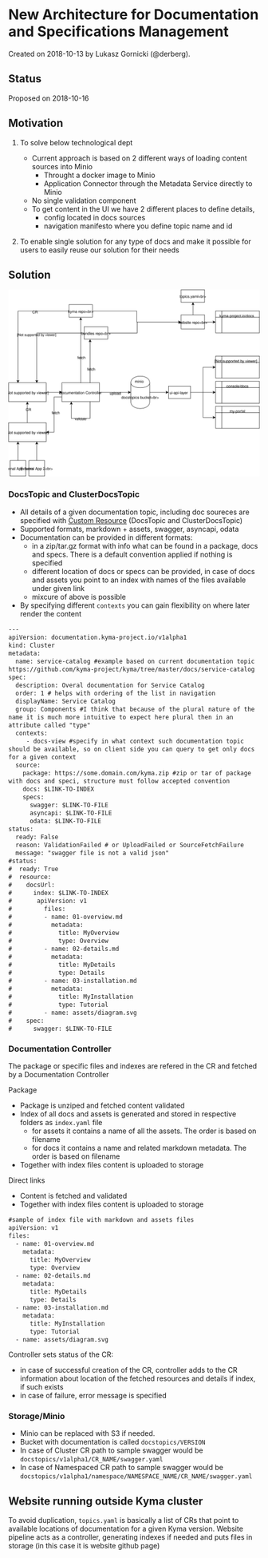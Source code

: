 # New Architecture for Documentation and Specifications Management

Created on 2018-10-13 by Lukasz Gornicki (@derberg).

## Status

Proposed on 2018-10-16

## Motivation

1. To solve below technological dept
   - Current approach is based on 2 different ways of loading content sources into Minio
     - Throught a docker image to Minio
     - Application Connector through the Metadata Service directly to Minio
   - No single validation component
   - To get content in the UI we have 2 different places to define details, 
     - config located in docs sources
     - navigation manifesto where you define topic name and id

2. To enable single solution for any type of docs and make it possible for users to easily reuse our solution for their needs

## Solution
  
![](assets/main-arch.svg)

### DocsTopic and ClusterDocsTopic
- All details of a given documentation topic, including doc soureces are specified with [Custom Resource](/assets/doc-topic-crd-and-example.yaml) (DocsTopic and ClusterDocsTopic)
- Supported formats, markdown + assets, swagger, asyncapi, odata
- Documentation can be provided in different formats:
  - in a zip/tar.gz format with info what can be found in a package, docs and specs. There is a default convention applied if nothing is specified
  - different location of docs or specs can be provided, in case of docs and assets you point to an index with names of the files available under given link
  - mixcure of above is possible
- By specifying different `contexts` you can gain flexibility on where later render the content

```
---
apiVersion: documentation.kyma-project.io/v1alpha1
kind: Cluster
metadata:
  name: service-catalog #example based on current documentation topic https://github.com/kyma-project/kyma/tree/master/docs/service-catalog
spec:
  description: Overal documentation for Service Catalog
  order: 1 # helps with ordering of the list in navigation
  displayName: Service Catalog
  group: Components #I think that because of the plural nature of the name it is much more intuitive to expect here plural then in an attribute called "type"
  contexts: 
     - docs-view #specify in what context such documentation topic should be available, so on client side you can query to get only docs for a given context
  source:
    package: https://some.domain.com/kyma.zip #zip or tar of package with docs and speci, structure must follow accepted convention
    docs: $LINK-TO-INDEX
    specs:
      swagger: $LINK-TO-FILE
      asyncapi: $LINK-TO-FILE
      odata: $LINK-TO-FILE
status:
  ready: False
  reason: ValidationFailed # or UploadFailed or SourceFetchFailure
  message: "swagger file is not a valid json"
#status:
#  ready: True
#  resource:
#    docsUrl: 
#      index: $LINK-TO-INDEX
#       apiVersion: v1
#         files:
#         - name: 01-overview.md
#           metadata:
#             title: MyOverview
#             type: Overview
#         - name: 02-details.md
#           metadata:
#             title: MyDetails
#             type: Details
#         - name: 03-installation.md
#           metadata:
#             title: MyInstallation
#             type: Tutorial
#         - name: assets/diagram.svg
#    spec:
#      swagger: $LINK-TO-FILE
```

### Documentation Controller

The package or specific files and indexes are refered in the CR and fetched by a Documentation Controller

Package
- Package is unziped and fetched content validated
- Index of all docs and assets is generated and stored in respective folders as `index.yaml` file
  - for assets it contains a name of all the assets. The order is based on filename
  - for docs it contains a name and related markdown metadata. The order is based on filename
- Together with index files content is uploaded to storage

Direct links
- Content is fetched and validated
- Together with index files content is uploaded to storage

```
#sample of index file with markdown and assets files
apiVersion: v1
files:
  - name: 01-overview.md
    metadata:
      title: MyOverview
      type: Overview
  - name: 02-details.md
    metadata:
      title: MyDetails
      type: Details
  - name: 03-installation.md
    metadata:
      title: MyInstallation
      type: Tutorial
  - name: assets/diagram.svg
```

Controller sets status of the CR:
- in case of successful creation of the CR, controller adds to the CR information about location of the fetched resources and details if index, if such exists
- in case of failure, error message is specified

### Storage/Minio

- Minio can be replaced with S3 if needed.
- Bucket with documentation is called `docstopics/VERSION`
- In case of Cluster CR path to sample swagger would be `docstopics/v1alpha1/CR_NAME/swagger.yaml`
- In case of Namespaced CR path to sample swagger would be `docstopics/v1alpha1/namespace/NAMESPACE_NAME/CR_NAME/swagger.yaml`

## Website running outside Kyma cluster

To avoid duplication, `topics.yaml` is basically a list of CRs that point to available locations of documentation for a given Kyma version. Website pipeline acts as a controller, generating indexes if needed and puts files in storage (in this case it is website github page)
